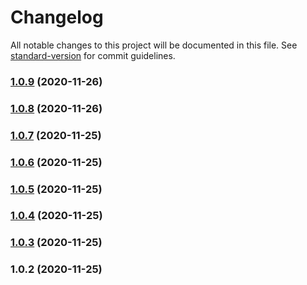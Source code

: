 # Changelog

All notable changes to this project will be documented in this file. See [standard-version](https://github.com/conventional-changelog/standard-version) for commit guidelines.

### [1.0.9](https://github.com/chloe-lam/srt2fcpxml_node/compare/v1.0.8...v1.0.9) (2020-11-26)

### [1.0.8](https://github.com/chloe-lam/srt2fcpxml_node/compare/v1.0.7-0...v1.0.8) (2020-11-26)

### [1.0.7](https://github.com/chloe-lam/srt2fcpxml_node/compare/v1.0.6...v1.0.7) (2020-11-25)

### [1.0.6](https://github.com/chloe-lam/srt2fcpxml_node/compare/v1.0.5...v1.0.6) (2020-11-25)

### [1.0.5](https://github.com/chloe-lam/srt2fcpxml_node/compare/v1.0.4...v1.0.5) (2020-11-25)

### [1.0.4](https://github.com/chloe-lam/srt2fcpxml_node/compare/v1.0.3...v1.0.4) (2020-11-25)

### [1.0.3](https://github.com/chloe-lam/srt2fcpxml_node/compare/v1.0.1...v1.0.3) (2020-11-25)

### 1.0.2 (2020-11-25)
